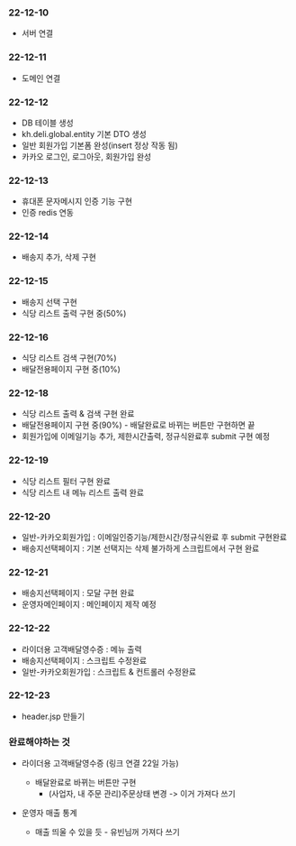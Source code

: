 ### 22-12-10
- 서버 연결
### 22-12-11
- 도메인 연결
### 22-12-12
- DB 테이블 생성
- kh.deli.global.entity 기본 DTO 생성
- 일반 회원가입 기본폼 완성(insert 정상 작동 됨)
- 카카오 로그인, 로그아웃, 회원가입 완성
### 22-12-13
- 휴대폰 문자메시지 인증 기능 구현
- 인증 redis 연동
### 22-12-14
- 배송지 추가, 삭제 구현
### 22-12-15
- 배송지 선택 구현
- 식당 리스트 출력 구현 중(50%)
### 22-12-16
- 식당 리스트 검색 구현(70%)
- 배달전용페이지 구현 중(10%)
### 22-12-18
- 식당 리스트 출력 & 검색 구현 완료
- 배달전용페이지 구현 중(90%) - 배달완료로 바뀌는 버튼만 구현하면 끝
- 회원가입에 이메일기능 추가, 제한시간출력, 정규식완료후 submit 구현 예정
### 22-12-19
- 식당 리스트 필터 구현 완료
- 식당 리스트 내 메뉴 리스트 출력 완료
### 22-12-20
- 일반-카카오회원가입 : 이메일인증기능/제한시간/정규식완료 후 submit 구현완료
- 배송지선택페이지 : 기본 선택지는 삭제 불가하게 스크립트에서 구현 완료
### 22-12-21
- 배송지선택페이지 : 모달 구현 완료
- 운영자메인페이지 : 메인페이지 제작 예정
### 22-12-22
- 라이더용 고객배달영수증 : 메뉴 출력
- 배송지선택페이지 : 스크립트 수정완료
- 일반-카카오회원가입 : 스크립트 & 컨트롤러 수정완료
### 22-12-23
- header.jsp 만들기

### 완료해야하는 것

- 라이더용 고객배달영수증 (링크 연결 22일 가능)
  - 배달완료로 바뀌는 버튼만 구현
    - (사업자, 내 주문 관리)주문상태 변경 -> 이거 가져다 쓰기

- 운영자 매출 통계
  - 매출 띄울 수 있을 듯 - 유빈님꺼 가져다 쓰기
  